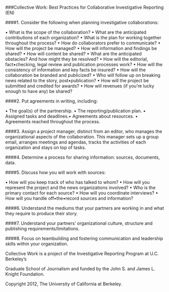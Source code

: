 ###Collective Work: Best Practices for Collaborative Investigative Reporting (EN)

####1. Consider the following when planning investigative collaborations:

• What is the scope of the collaboration?
• What are the anticipated contributions of each organization?
• What is the plan for working together throughout the process?
• How do collaborators prefer to communicate?
• How will the project be managed?
• How will information and findings be shared?
• How will content be shared?
• What are the anticipated obstacles? And how might they be resolved?
• How will the editorial, fact•checking, legal review and publication processes work?
• How will the consistency of information and key facts be insured?
• How will the collaboration be branded and publicized?
• Who will follow up on breaking news related to the story, post•publication?
• How will the project be submitted and credited for awards?
• How will revenues (if you’re lucky enough to have any) be shared?

####2. Put agreements in writing, including:

• The goal(s) of the partnership.
• The reporting/publication plan.
• Assigned tasks and deadlines.• Agreements about resources.
• Agreements reached throughout the process.

####3. Assign a project manager, distinct from an editor, who manages the
organizational aspects of the collaboration. This manager sets up a group
email, arranges meetings and agendas, tracks the activities of each
organization and stays on top of tasks.

####4. Determine a process for sharing information: sources, documents, data.

####5. Discuss how you will work with sources:

• How will you keep track of who has talked to whom?
• How will you represent the project and the news organizations involved?
• Who is the primary contact for each source?
• How will you coordinate interviews?
• How will you handle off•the•record sources and information?

####6. Understand the mediums that your partners are working in and what they
require to produce their story.

####7. Understand your partners’ organizational culture, structure and publishing
requirements/limitations.

####8. Focus on teambuilding and fostering communication and leadership skills
within your organization.

Collective Work is a project of the Investigative Reporting Program at U.C. Berkeley’s

Graduate School of Journalism and funded by the John S. and James L. Knight
Foundation.

Copyright 2012, The University of California at Berkeley.